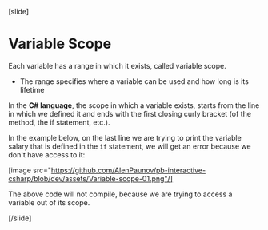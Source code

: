 [slide]
# Variable Scope
Each variable has a range in which it exists, called variable scope.
  * The range specifies where a variable can be used and how long is its lifetime

In the **C# language**, the scope in which a variable exists, starts from the line in which we defined it and ends with the first closing curly bracket (of the method, the if statement, etc.).

In the example below, on the last line we are trying to print the variable salary that is defined in the `if` statement, we will get an error because we don't have access to it:

[image src="https://github.com/AlenPaunov/pb-interactive-csharp/blob/dev/assets/Variable-scope-01.png"/]

The above code will not compile, because we are trying to access a variable out of its scope.

[/slide]